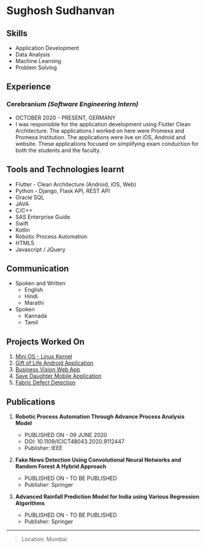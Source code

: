 Sughosh Sudhanvan
=================

Skills
----------
* Application Development
* Data Analysis
* Machine Learning
* Problem Solving

Experience
----------
### Cerebranium _(Software Engineering Intern)_
  * OCTOBER 2020 - PRESENT, GERMANY
  * I was responsible for the application development using Flutter Clean Architecture. The applications I worked on here were Promexa and Promexa Institution. The applications were live on iOS, Android and website. These applications focused on simplifying exam conduction for both the students and the faculty.

Tools and Technologies learnt
---------------------
* Flutter - Clean Architecture (Android, iOS, Web)
* Python - Django, Flask API, REST API
* Oracle SQL
* JAVA
* C/C++
* SAS Enterprise Guide
* Swift
* Kotlin
* Robotic Process Automation
* HTML5
* Javascript / JQuery

Communication
-------------

* Spoken and Written
  * English
  * Hindi
  * Marathi
* Spoken
  * Kannada
  * Tamil

Projects Worked On
------------------

1. [Mini OS - Linux Kernel](https://github.com/bssughosh/Mini-OS-Linux-Kernel)
2. [Gift of Life Android Application](https://github.com/bssughosh/GiftOfLife)
3. [Business Vision Web App](https://github.com/bssughosh/Business-Vision-Website)
4. [Save Daughter Mobile Application](https://github.com/amandesai01/SaveDaughter)
5. [Fabric Defect Detection](https://github.com/bssughosh/fabric-defect-detection)

Publications
------------

1. **Robotic Process Automation Through Advance Process Analysis Model**
   * PUBLISHED ON - 09 JUNE 2020
   * DOI: 10.1109/ICICT48043.2020.9112447
   * Publisher: IEEE

2. **Fake News Detection Using Convolutional Neural Networks and Random Forest A Hybrid Approach**
   * PUBLISHED ON - TO BE PUBLISHED
   * Publisher: Springer
   
3. **Advanced Rainfall Prediction Model for India using Various Regression Algorithms**
   * PUBLISHED ON - TO BE PUBLISHED
   * Publisher: Springer

----------------------

> Location: Mumbai
